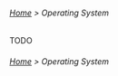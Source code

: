 ###### [Home](../../README.md) > Operating System

TODO

###### [Home](../../README.md) > Operating System
